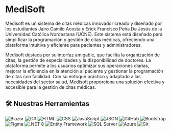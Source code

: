 
# MediSoft

Medisoft es un sistema de citas médicas innovador creado y diseñado por los estudiantes Jairo Camilo Acosta y Erick Francisco Peña De Jesús de la Universidad Católica Nordestana (UCNE). Este sistema está diseñado para simplificar la programación y gestión de citas médicas, ofreciendo una plataforma intuitiva y eficiente para pacientes y administradores.

Medisoft destaca por su interfaz amigable, que facilita la organización de citas, la gestión de especialidades y la disponibilidad de doctores. La plataforma permite a los usuarios optimizar sus operaciones diarias, mejorar la eficiencia en la atención al paciente y gestionar la programación de citas con facilidad. Con su enfoque práctico y adaptado a las necesidades del sector salud, Medisoft proporciona una solución efectiva y accesible para la gestión de citas médicas.







## 🛠 Nuestras Herramientas
![Blazor](https://img.shields.io/badge/Blazor-%2317C1E6?logo=blazor&logoColor=white&style=flat-square)
![C#](https://img.shields.io/badge/C%23-%23239120?logo=c-sharp&logoColor=white&style=flat-square)
![HTML](https://img.shields.io/badge/HTML5-%23E34F26?logo=html5&logoColor=white&style=flat-square)
![CSS](https://img.shields.io/badge/CSS3-%231572B6?logo=css3&logoColor=white&style=flat-square)
![JavaScript](https://img.shields.io/badge/JavaScript-%23323330?logo=javascript&logoColor=F7DF1E&style=flat-square)
![JSON](https://img.shields.io/badge/JSON-%232C8EBB?logo=json&logoColor=white&style=flat-square)
![GitHub](https://img.shields.io/badge/GitHub-%23121011?logo=github&logoColor=white&style=flat-square)
![Bootstrap](https://img.shields.io/badge/Bootstrap-%23563D7C?logo=bootstrap&logoColor=white&style=flat-square)
![Figma](https://img.shields.io/badge/Figma-%2349D1F6?logo=figma&logoColor=white&style=flat-square)
![.NET 8](https://img.shields.io/badge/.NET_8-%2300A1E4?logo=dotnet&logoColor=white&style=flat-square)
![Entity Framework](https://img.shields.io/badge/Entity_Framework-%23006B37?logo=dotnet&logoColor=white&style=flat-square)
![SQL Server](https://img.shields.io/badge/SQL_Server-%234D6C7C?logo=microsoftsqlserver&logoColor=white&style=flat-square)
![Azure](https://img.shields.io/badge/Azure-%230072C6?logo=azure&logoColor=white&style=flat-square)
![Git](https://img.shields.io/badge/Git-%23F05032?logo=git&logoColor=white&style=flat-square)


